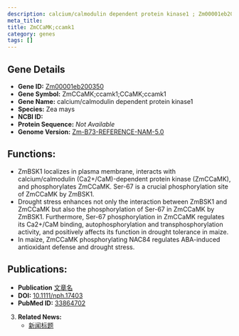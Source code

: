 ```yaml
---
description: calcium/calmodulin dependent protein kinase1 ; Zm00001eb200350 ; Zea mays
meta_title:
title: ZmCCaMK;ccamk1
category: genes
tags: []
---
```


## Gene Details
- **Gene ID:**	[Zm00001eb200350](https://www.maizegdb.org/gene_center/gene/Zm00001eb200350)
- **Gene Symbol:** ZmCCaMK;ccamk1;CCaMK;ccamk1
- **Gene Name:** calcium/calmodulin dependent protein kinase1
- **Species:** Zea mays
- **NCBI ID:** [  ]()
- **Protein Sequence:** *Not Available*
- **Genome Version:** [Zm-B73-REFERENCE-NAM-5.0](https://www.maizegdb.org/genome/assembly/Zm-B73-REFERENCE-NAM-5.0)

## Functions:
   - ZmBSK1 localizes in plasma membrane, interacts with calcium/calmodulin (Ca2+/CaM)-dependent protein kinase (ZmCCaMK), and phosphorylates ZmCCaMK. Ser-67 is a crucial phosphorylation site of ZmCCaMK by ZmBSK1.
   - Drought stress enhances not only the interaction between ZmBSK1 and ZmCCaMK but also the phosphorylation of Ser-67 in ZmCCaMK by ZmBSK1. Furthermore, Ser-67 phosphorylation in ZmCCaMK regulates its Ca2+/CaM binding, autophosphorylation and transphosphorylation activity, and positively affects its function in drought tolerance in maize.
   - In maize, ZmCCaMK phosphorylating NAC84 regulates ABA-induced antioxidant defense and drought stress.

## Publications:
   - **Publication** [文章名](https://nph.onlinelibrary.wiley.com/doi/10.1111/nph.17403)
   - **DOI:** [10.1111/nph.17403](https://nph.onlinelibrary.wiley.com/doi/10.1111/nph.17403)
   - **PubMed ID:** [33864702](https://pubmed.ncbi.nlm.nih.gov/33864702/)

3. **Related News:**
   - [新闻标题]()
